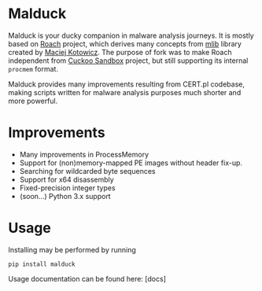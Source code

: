 Malduck
=========

Malduck is your ducky companion in malware analysis journeys. It is mostly based on [Roach](https://github.com/hatching/roach) project, which derives many concepts from [mlib](https://github.com/mak/mlib) 
library created by [Maciej Kotowicz](mak@lokalhost.pl). The purpose of fork was to make Roach independent from [Cuckoo Sandbox](https://cuckoosandbox.org/) project, but still supporting its internal `procmem` format.

Malduck provides many improvements resulting from CERT.pl codebase, making scripts written for malware analysis purposes much shorter and more powerful. 

Improvements
============

* Many improvements in ProcessMemory
* Support for (non)memory-mapped PE images without header fix-up.
* Searching for wildcarded byte sequences
* Support for x64 disassembly
* Fixed-precision integer types
* (soon...) Python 3.x support

Usage
==========

Installing may be performed by running

```
pip install malduck
```

Usage documentation can be found here: [docs]
